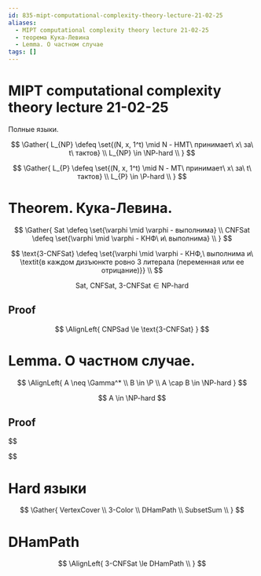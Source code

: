 ```yaml
---
id: 835-mipt-computational-complexity-theory-lecture-21-02-25
aliases:
  - MIPT computational complexity theory lecture 21-02-25
  - теорема Кука-Левина
  - Lemma. О частном случае
tags: []
---
```


# MIPT computational complexity theory lecture 21-02-25

Полные языки.

$$
\Gather{
L_{NP} \defeq \set{(N, x, 1^t) \mid N - НМТ\ принимает\ x\ за\ t\ тактов} \\
L_{NP} \in \NP-hard \\
}
$$

$$
\Gather{
L_{P} \defeq \set{(N, x, 1^t) \mid N - МТ\ принимает\ x\ за\ t\ тактов} \\
L_{P} \in \P-hard \\
}
$$

# Theorem. Кука-Левина.

$$
\Gather{
Sat \defeq \set{\varphi \mid \varphi - выполнима} \\
CNFSat \defeq \set{\varphi \mid \varphi - КНФ\ и\ выполнима} \\
}
$$

$$
\text{3-CNFSat} \defeq \set{\varphi \mid \varphi - КНФ,\ выполнима и\
\textit{в каждом дизъюнкте ровно 3 литерала (переменная или ее отрицание)}} \\
$$

$$
\text{Sat,\ CNFSat,\ 3-CNFSat} \in \text{NP-hard}
$$

## Proof

$$
\AlignLeft{
CNPSad \le \text{3-CNFSat}
}
$$

# Lemma. О частном случае.

$$
\AlignLeft{
A \neq \Gamma^* \\
B \in \P \\
A \cap B \in \NP-hard
}
$$

$$
A \in \NP-hard
$$

## Proof

$$


$$

# Hard языки

$$
\Gather{
VertexCover \\
3-Color \\
DHamPath \\
SubsetSum \\
}
$$

# DHamPath

$$
\AlignLeft{
3-CNFSat \le DHamPath \\
}
$$
